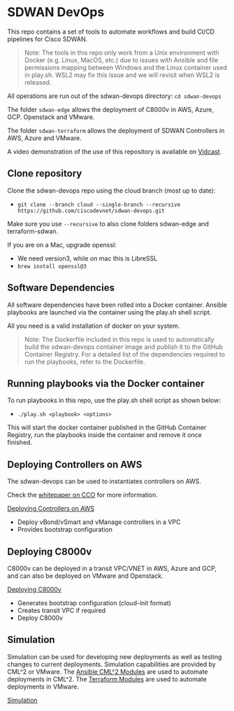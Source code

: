 # SDWAN DevOps

This repo contains a set of tools to automate workflows and build CI/CD pipelines for Cisco SDWAN.

> Note: The tools in this repo only work from a Unix environment with Docker (e.g. Linux, MacOS, etc.) due to issues with Ansible and file permissions mapping between Windows and the Linux container used in play.sh. WSL2 may fix this issue and we will revisit when WSL2 is released.

All operations are run out of the sdwan-devops directory: `cd sdwan-devops`

The folder `sdwan-edge` allows the deployment of C8000v in AWS, Azure, GCP. Openstack and VMware.

The folder `sdwan-terraform` allows the deployment of SDWAN Controllers in AWS, Azure and VMware.

A video demonstration of the use of this repository is available on [Vidcast](https://app.vidcast.io/share/1e934c26-ece4-4167-a986-4db17f125423).

## Clone repository

Clone the sdwan-devops repo using the cloud branch (most up to date):

- `git clone --branch cloud --single-branch --recursive https://github.com/ciscodevnet/sdwan-devops.git`

Make sure you use `--recursive` to also clone folders sdwan-edge and terraform-sdwan.

If you are on a Mac, upgrade openssl:

- We need version3, while on mac this is LibreSSL
- `brew install openssl@3`

## Software Dependencies

All software dependencies have been rolled into a Docker container. Ansible playbooks are launched via the container using the play.sh shell script.

All you need is a valid installation of docker on your system.

> Note: The Dockerfile included in this repo is used to automatically build the sdwan-devops container image and publish it to the GitHub Container Registry. For a detailed list of the dependencies required to run the playbooks, refer to the Dockerfile.

## Running playbooks via the Docker container

To run playbooks in this repo, use the play.sh shell script as shown below:

- `./play.sh <playbook> <options>`

This will start the docker container published in the GitHub Container Registry, run the playbooks inside the container and remove it once finished.

## Deploying Controllers on AWS

The sdwan-devops can be used to instantiates controllers on AWS.

Check the [whitepaper on CCO](https://www.cisco.com/c/en/us/td/docs/routers/sdwan/configuration/sdwan-xe-gs-book/controller-aws.html) for more information.

[Deploying Controllers on AWS](docs/deploying_controllers_cloud.md)

- Deploy vBond/vSmart and vManage controllers in a VPC
- Provides bootstrap configuration

## Deploying C8000v

C8000v can be deployed in a transit VPC/VNET in AWS, Azure and GCP, and can also be deployed on VMware and Openstack.

[Deploying C8000v](https://github.com/CiscoDevNet/sdwan-edge/blob/main/README.md)

- Generates bootstrap configuration (cloud-init format)
- Creates transit VPC if required
- Deploy C8000v

## Simulation

Simulation can be used for developing new deployments as well as testing changes to current deployments.  Simulation capabilities are provided by CML^2 or VMware.  The [Ansible CML^2 Modules](https://github.com/ciscodevnet/ansible-virl) are used to automate deployments in CML^2.  The [Terraform Modules](https://github.com/CiscoDevNet/terraform-sdwan) are used to automate deployments in VMware.

[Simulation](docs/simulation.md)
